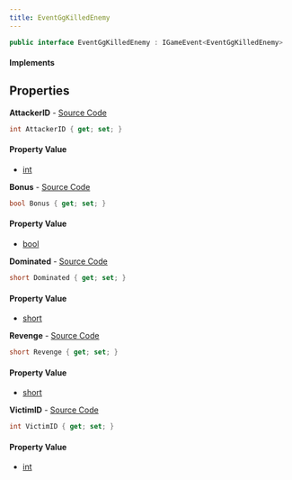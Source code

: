 ```yaml
---
title: EventGgKilledEnemy
---
```


```csharp
public interface EventGgKilledEnemy : IGameEvent<EventGgKilledEnemy>
```

#### Implements

## Properties

**AttackerID** - [Source Code](https://github.com/swiftly-solution/swiftlys2/blob/master/managed/src/SwiftlyS2.Generated/GameEvents/Interfaces/EventGgKilledEnemy.cs#L29)

```csharp
int AttackerID { get; set; }
```

#### Property Value

- [int](https://learn.microsoft.com/dotnet/api/system.int32)

**Bonus** - [Source Code](https://github.com/swiftly-solution/swiftlys2/blob/master/managed/src/SwiftlyS2.Generated/GameEvents/Interfaces/EventGgKilledEnemy.cs#L50)

```csharp
bool Bonus { get; set; }
```

#### Property Value

- [bool](https://learn.microsoft.com/dotnet/api/system.boolean)

**Dominated** - [Source Code](https://github.com/swiftly-solution/swiftlys2/blob/master/managed/src/SwiftlyS2.Generated/GameEvents/Interfaces/EventGgKilledEnemy.cs#L36)

```csharp
short Dominated { get; set; }
```

#### Property Value

- [short](https://learn.microsoft.com/dotnet/api/system.int16)

**Revenge** - [Source Code](https://github.com/swiftly-solution/swiftlys2/blob/master/managed/src/SwiftlyS2.Generated/GameEvents/Interfaces/EventGgKilledEnemy.cs#L43)

```csharp
short Revenge { get; set; }
```

#### Property Value

- [short](https://learn.microsoft.com/dotnet/api/system.int16)

**VictimID** - [Source Code](https://github.com/swiftly-solution/swiftlys2/blob/master/managed/src/SwiftlyS2.Generated/GameEvents/Interfaces/EventGgKilledEnemy.cs#L22)

```csharp
int VictimID { get; set; }
```

#### Property Value

- [int](https://learn.microsoft.com/dotnet/api/system.int32)

